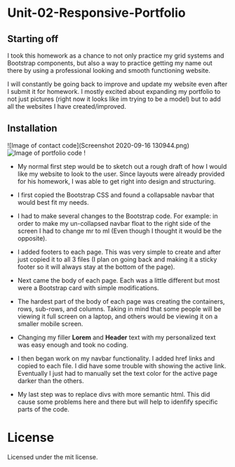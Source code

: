 # Unit-02-Responsive-Portfolio

## Starting off

I took this homework as a chance to not only practice my grid systems and Bootstrap components, but also a way to practice getting my name out there by using a professional looking and smooth functioning website.

I will constantly be going back to improve and update my website even after I submit it for homework. I mostly excited about expanding my portfolio to not just pictures (right now it looks like im trying to be a model) but to add all the websites I have created/improved.

## Installation

![Image of contact code](Screenshot 2020-09-16 130944.png)
![Image of portfolio code]()
!

* My normal first step would be to sketch out a rough draft of how I would like my website to look to the user. Since layouts were already provided for his homework, I was able to get right into design and structuring.

* I first copied the Bootstrap CSS and found a collapsable navbar that would best fit my needs. 

* I had to make several changes to the Bootstrap code. For example: in order to make my un-collapsed navbar float to the right side of the screen I had to change mr to ml (Even though I thought it would be the opposite).

* I added footers to each page. This was very simple to create and after just copied it to all 3 files (I plan on going back and making it a sticky footer so it will always stay at the bottom of the page).

* Next came the body of each page. Each was a little different but most were a Bootstrap card with simple modifications. 

* The hardest part of the body of each page was creating the containers, rows, sub-rows, and columns. Taking in mind that some people will be viewing it full screen on a laptop, and others would be viewing it on a smaller mobile screen.

* Changing my filler __Lorem__ and __Header__ text with my personalized text was easy enough and took no coding.

* I then began work on my navbar functionality. I added href links and copied to each file. I did have some trouble with showing the active link. Eventually I just had to manually set the text color for the active page darker than the others.

* My last step was to replace divs with more semantic html. This did cause some problems here and there but will help to idenfify specific parts of the code.



# License

Licensed under the mit license.
